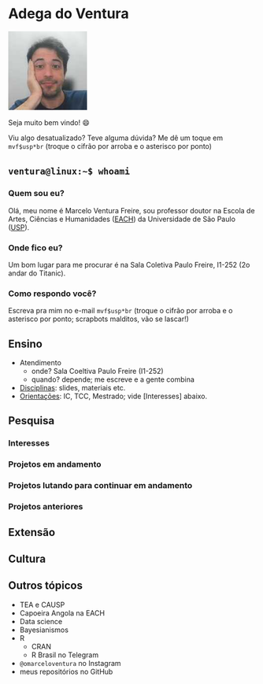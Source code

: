 # Adega do Ventura

![Seja bem vindo! 😄](4x4-marcelo.jpeg)

Seja muito bem vindo! 😄

Viu algo desatualizado? Teve alguma dúvida? Me dê um toque em `mvf$usp*br` (troque o cifrão por arroba e o asterisco por ponto)

## `ventura@linux:~$ whoami`

### Quem sou eu?

Olá, meu nome é Marcelo Ventura Freire, sou professor doutor na Escola de Artes, Ciências e Humanidades ([EACH](www.each.usp.br)) da Universidade de São Paulo ([USP](www.usp.br)).

### Onde fico eu?

Um bom lugar para me procurar é na Sala Coletiva Paulo Freire, I1-252 (2o andar do Titanic).

### Como respondo você?

Escreva pra mim no e-mail `mvf$usp*br` (troque o cifrão por arroba e o asterisco por ponto; scrapbots malditos, vão se lascar!)

## Ensino

-   Atendimento
    -   onde? Sala Coeltiva Paulo Freire (I1-252)
    -   quando? depende; me escreve e a gente combina
-   [Disciplinas](disciplinas.md): slides, materiais etc.
-   [Orientações](orientações.md): IC, TCC, Mestrado; vide [Interesses] abaixo.

## Pesquisa

### Interesses

### Projetos em andamento

### Projetos lutando para continuar em andamento

### Projetos anteriores

## Extensão

## Cultura

<!-- ## Inovação -->

## Outros tópicos

-   TEA e CAUSP
-   Capoeira Angola na EACH
-   Data science
-   Bayesianismos
-   R
    -   CRAN
    -   R Brasil no Telegram
-   `@omarceloventura` no Instagram
-   meus repositórios no GitHub
